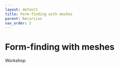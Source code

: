 ```yaml
---
layout: default
title: Form-finding with meshes
parent: Recursion
nav_order: 2
---
```


# Form-finding with meshes

Workshop